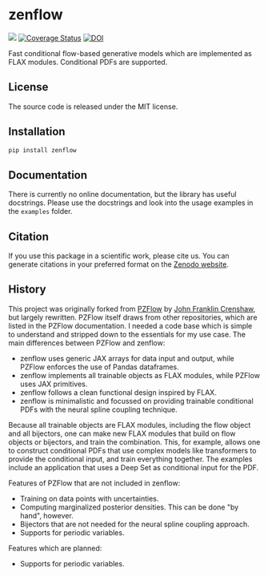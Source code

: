# zenflow

[![](https://img.shields.io/pypi/v/zenflow.svg)](https://pypi.org/project/zenflow/)
[![Coverage Status](https://coveralls.io/repos/github/HDembinski/zenflow/badge.svg?branch=main)](https://coveralls.io/github/HDembinski/zenflow?branch=main)
[![DOI](https://zenodo.org/badge/757339505.svg)](https://zenodo.org/doi/10.5281/zenodo.13236492)

Fast conditional flow-based generative models which are implemented as FLAX modules. Conditional PDFs are supported.

## License

The source code is released under the MIT license.

## Installation

```sh
pip install zenflow
```

## Documentation

There is currently no online documentation, but the library has useful docstrings. Please use the docstrings and look into the usage examples in the `examples` folder.

## Citation

If you use this package in a scientific work, please cite us. You can generate citations in your preferred format on the [Zenodo website](https://zenodo.org/doi/10.5281/zenodo.13236492).

## History

This project was originally forked from [PZFlow](https://github.com/jfcrenshaw/pzflow) by [John Franklin Crenshaw](jfcrenshaw@gmail.com), but largely rewritten. PZFlow itself draws from other repositories, which are listed in the PZFlow documentation. I needed a code base which is simple to understand and stripped down to the essentials for my use case. The main differences between PZFlow and zenflow:

* zenflow uses generic JAX arrays for data input and output, while PZFlow enforces the use of Pandas dataframes.
* zenflow implements all trainable objects as FLAX modules, while PZFlow uses JAX primitives.
* zenflow follows a clean functional design inspired by FLAX.
* zenflow is minimalistic and focussed on providing trainable conditional PDFs with the neural spline coupling technique.

Because all trainable objects are FLAX modules, including the flow object and all bijectors, one can make new FLAX modules that build on flow objects or bijectors, and train the combination. This, for example, allows one to construct conditional PDFs that use complex models like transformers to provide the conditional input, and train everything together. The examples include an application that uses a Deep Set as conditional input for the PDF.

Features of PZFlow that are not included in zenflow:
* Training on data points with uncertainties.
* Computing marginalized posterior densities. This can be done "by hand", however.
* Bijectors that are not needed for the neural spline coupling approach.
* Supports for periodic variables.

Features which are planned:
* Supports for periodic variables.
